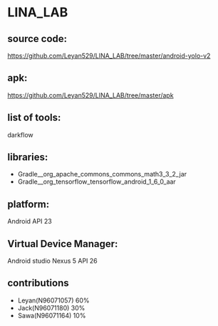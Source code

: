 # LINA_LAB  

## source code:
https://github.com/Leyan529/LINA_LAB/tree/master/android-yolo-v2

## apk:
https://github.com/Leyan529/LINA_LAB/tree/master/apk

## list of tools:
darkflow

## libraries:
* Gradle__org_apache_commons_commons_math3_3_2_jar
* Gradle__org_tensorflow_tensorflow_android_1_6_0_aar


## platform:
Android API 23


## Virtual Device Manager:
Android studio Nexus 5 API 26

## contributions
* Leyan(N96071057) 60%
* Jack(N96071180)  30%
* Sawa(N96071164)  10%
